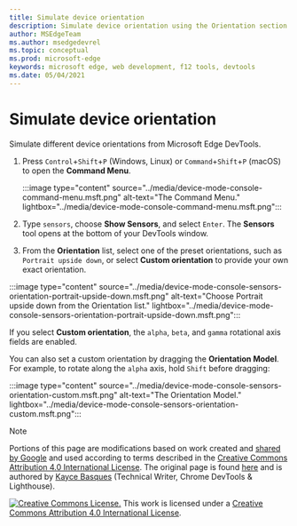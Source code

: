 ```yaml
---
title: Simulate device orientation
description: Simulate device orientation using the Orientation section of the Sensors tool.
author: MSEdgeTeam
ms.author: msedgedevrel
ms.topic: conceptual
ms.prod: microsoft-edge
keywords: microsoft edge, web development, f12 tools, devtools
ms.date: 05/04/2021
---
```

<!-- Copyright Kayce Basques

   Licensed under the Apache License, Version 2.0 (the "License");
   you may not use this file except in compliance with the License.
   You may obtain a copy of the License at

       https://www.apache.org/licenses/LICENSE-2.0

   Unless required by applicable law or agreed to in writing, software
   distributed under the License is distributed on an "AS IS" BASIS,
   WITHOUT WARRANTIES OR CONDITIONS OF ANY KIND, either express or implied.
   See the License for the specific language governing permissions and
   limitations under the License.  -->
# Simulate device orientation

Simulate different device orientations from Microsoft Edge DevTools.

<!--todo: update device orientation section when available -->

1.  Press `Control`+`Shift`+`P` (Windows, Linux) or `Command`+`Shift`+`P` (macOS) to open the **Command Menu**.

    :::image type="content" source="../media/device-mode-console-command-menu.msft.png" alt-text="The Command Menu." lightbox="../media/device-mode-console-command-menu.msft.png":::

1.  Type `sensors`, choose **Show Sensors**, and select `Enter`.  The **Sensors** tool opens at the bottom of your DevTools window.

1.  From the **Orientation** list, select one of the preset orientations, such as `Portrait upside down`, or select **Custom orientation** to provide your own exact orientation.

:::image type="content" source="../media/device-mode-console-sensors-orientation-portrait-upside-down.msft.png" alt-text="Choose Portrait upside down from the Orientation list." lightbox="../media/device-mode-console-sensors-orientation-portrait-upside-down.msft.png":::

If you select **Custom orientation**, the `alpha`, `beta`, and `gamma` rotational axis fields are enabled.
<!--To understand how each axis works, see [Device Orientation & Motion - Rotation data](https://developers.google.com/web/fundamentals/native-hardware/device-orientation#rotation_data). -->
<!-- todo: link to a local copy of that article section when available; see "original page" below -->
You can also set a custom orientation by dragging the **Orientation Model**.  For example, to rotate along the `alpha` axis, hold `Shift` before dragging:

:::image type="content" source="../media/device-mode-console-sensors-orientation-custom.msft.png" alt-text="The Orientation Model." lightbox="../media/device-mode-console-sensors-orientation-custom.msft.png":::


<!-- ====================================================================== -->
> [!NOTE]
> Portions of this page are modifications based on work created and [shared by Google](https://developers.google.com/terms/site-policies) and used according to terms described in the [Creative Commons Attribution 4.0 International License](https://creativecommons.org/licenses/by/4.0).
> The original page is found [here](https://developers.google.com/web/tools/chrome-devtools/device-mode/orientation) and is authored by [Kayce Basques](https://developers.google.com/web/resources/contributors#kayce-basques) (Technical Writer, Chrome DevTools \& Lighthouse).

[![Creative Commons License.](https://i.creativecommons.org/l/by/4.0/88x31.png)](https://creativecommons.org/licenses/by/4.0)
This work is licensed under a [Creative Commons Attribution 4.0 International License](https://creativecommons.org/licenses/by/4.0).

